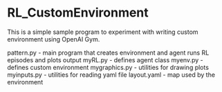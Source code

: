 # RL_CustomEnvironment
This is a simple sample program to experiment with writing custom environment using OpenAI Gym.

pattern.py - main program that creates environment and agent runs RL episodes and plots output
myRL.py - defines agent class 
myenv.py - defines custom environment
mygraphics.py - utilities for drawing plots
myinputs.py - utilities for reading yaml file
layout.yaml - map used by the environment
